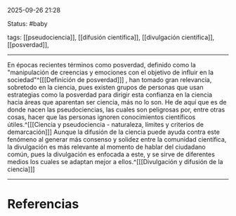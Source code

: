 2025-09-26 21:28

Status: #baby 

tags: [[pseudociencia]], [[difusión científica]], [[divulgación científica]], [[posverdad]], 

---
En épocas recientes términos como posverdad, definido como la "manipulación de creencias y emociones con el objetivo de influir en la sociedad"^[[[Definición de posverdad]]] , han tomado gran relevancia, sobretodo en la ciencia, pues existen grupos de personas que usan estrategias como la posverdad para dirigir esta confianza en la ciencia hacia áreas que aparentan ser ciencia, más no lo son. He de aquí que es de donde nacen las pseudociencias, las cuales son peligrosas por, entre otras cosas, hacer que las personas ignoren conocimientos científicos útiles.^[[[Ciencia y pseudociencia - naturaleza, límites y criterios de demarcación]]]
Aunque la difusión de la ciencia puede ayuda contra este fenómeno al generar más consenso y solidez entre la comunidad científica, la divulgación es más relevante al momento de hablar del ciudadano común, pues la divulgación es enfocada a este, y se sirve de diferentes medios los cuales se adaptan mejor a ellos.^[[[Divulgación y difusión de la ciencia]]]

---
# Referencias
